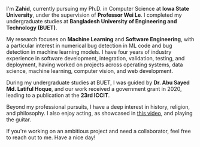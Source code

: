 I'm **Zahid**, currently pursuing my Ph.D. in Computer Science at **Iowa State University**, 
under the supervision of **Professor Wei Le**. I completed my undergraduate studies at 
**Bangladesh University of Engineering and Technology (BUET)**.

My research focuses on **Machine Learning** and **Software Engineering**, with a particular 
interest in numerical bug detection in ML code and bug detection in machine learning models. 
I have four years of industry experience in software development, integration, validation, 
testing, and deployment, having worked on projects across operating systems, data science, 
machine learning, computer vision, and web development.

During my undergraduate studies at BUET, I was guided by **Dr. Abu Sayed Md. Latiful Hoque**, 
and our work received a government grant in 2020, leading to a publication at the **23rd ICCIT**.

Beyond my professional pursuits, I have a deep interest in history, religion, and philosophy. 
I also enjoy acting, as showcased in [this video](https://www.youtube.com/watch?v=dmC-O1CBsV4&t=631s), and playing the guitar.

If you're working on an ambitious project and need a collaborator, feel free to reach out to me. 
Have a nice day!
